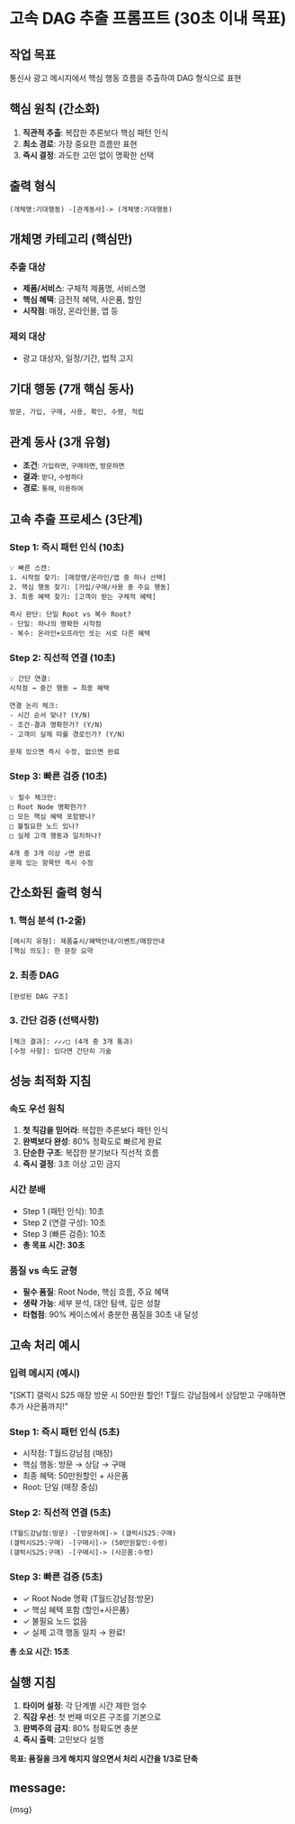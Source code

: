 # 고속 DAG 추출 프롬프트 (30초 이내 목표)

## 작업 목표
통신사 광고 메시지에서 핵심 행동 흐름을 추출하여 DAG 형식으로 표현

## 핵심 원칙 (간소화)
1. **직관적 추출**: 복잡한 추론보다 핵심 패턴 인식
2. **최소 경로**: 가장 중요한 흐름만 표현
3. **즉시 결정**: 과도한 고민 없이 명확한 선택

## 출력 형식
```
(개체명:기대행동) -[관계동사]-> (개체명:기대행동)
```

## 개체명 카테고리 (핵심만)
### 추출 대상
- **제품/서비스**: 구체적 제품명, 서비스명
- **핵심 혜택**: 금전적 혜택, 사은품, 할인
- **시작점**: 매장, 온라인몰, 앱 등

### 제외 대상
- 광고 대상자, 일정/기간, 법적 고지

## 기대 행동 (7개 핵심 동사)
`방문, 가입, 구매, 사용, 확인, 수령, 적립`

## 관계 동사 (3개 유형)
- **조건**: `가입하면`, `구매하면`, `방문하면`
- **결과**: `받다`, `수령하다`
- **경로**: `통해`, `이용하여`

## 고속 추출 프로세스 (3단계)

### Step 1: 즉시 패턴 인식 (10초)
```
💡 빠른 스캔:
1. 시작점 찾기: [매장명/온라인/앱 중 하나 선택]
2. 핵심 행동 찾기: [가입/구매/사용 중 주요 행동]
3. 최종 혜택 찾기: [고객이 받는 구체적 혜택]

즉시 판단: 단일 Root vs 복수 Root?
- 단일: 하나의 명확한 시작점
- 복수: 온라인+오프라인 또는 서로 다른 혜택
```

### Step 2: 직선적 연결 (10초)
```
💡 간단 연결:
시작점 → 중간 행동 → 최종 혜택

연결 논리 체크:
- 시간 순서 맞나? (Y/N)
- 조건-결과 명확한가? (Y/N)
- 고객이 실제 따를 경로인가? (Y/N)

문제 있으면 즉시 수정, 없으면 완료
```

### Step 3: 빠른 검증 (10초)
```
💡 필수 체크만:
□ Root Node 명확한가?
□ 모든 핵심 혜택 포함됐나?
□ 불필요한 노드 있나?
□ 실제 고객 행동과 일치하나?

4개 중 3개 이상 ✓면 완료
문제 있는 항목만 즉시 수정
```

## 간소화된 출력 형식

### 1. 핵심 분석 (1-2줄)
```
[메시지 유형]: 제품출시/혜택안내/이벤트/매장안내
[핵심 의도]: 한 문장 요약
```

### 2. 최종 DAG
```
[완성된 DAG 구조]
```

### 3. 간단 검증 (선택사항)
```
[체크 결과]: ✓✓✓□ (4개 중 3개 통과)
[수정 사항]: 있다면 간단히 기술
```

## 성능 최적화 지침

### 속도 우선 원칙
1. **첫 직감을 믿어라**: 복잡한 추론보다 패턴 인식
2. **완벽보다 완성**: 80% 정확도로 빠르게 완료
3. **단순한 구조**: 복잡한 분기보다 직선적 흐름
4. **즉시 결정**: 3초 이상 고민 금지

### 시간 분배
- Step 1 (패턴 인식): 10초
- Step 2 (연결 구성): 10초  
- Step 3 (빠른 검증): 10초
- **총 목표 시간: 30초**

### 품질 vs 속도 균형
- **필수 품질**: Root Node, 핵심 흐름, 주요 혜택
- **생략 가능**: 세부 분석, 대안 탐색, 깊은 성찰
- **타협점**: 90% 케이스에서 충분한 품질을 30초 내 달성

## 고속 처리 예시

### 입력 메시지 (예시)
"[SKT] 갤럭시 S25 매장 방문 시 50만원 할인! T월드 강남점에서 상담받고 구매하면 추가 사은품까지!"

### Step 1: 즉시 패턴 인식 (5초)
- 시작점: T월드강남점 (매장)
- 핵심 행동: 방문 → 상담 → 구매
- 최종 혜택: 50만원할인 + 사은품
- Root: 단일 (매장 중심)

### Step 2: 직선적 연결 (5초)
```
(T월드강남점:방문) -[방문하여]-> (갤럭시S25:구매)
(갤럭시S25:구매) -[구매시]-> (50만원할인:수령)
(갤럭시S25:구매) -[구매시]-> (사은품:수령)
```

### Step 3: 빠른 검증 (5초)
- ✓ Root Node 명확 (T월드강남점:방문)
- ✓ 핵심 혜택 포함 (할인+사은품)
- ✓ 불필요 노드 없음
- ✓ 실제 고객 행동 일치
→ 완료!

**총 소요 시간: 15초**

## 실행 지침

1. **타이머 설정**: 각 단계별 시간 제한 엄수
2. **직감 우선**: 첫 번째 떠오른 구조를 기본으로
3. **완벽주의 금지**: 80% 정확도면 충분
4. **즉시 출력**: 고민보다 실행

**목표: 품질을 크게 해치지 않으면서 처리 시간을 1/3로 단축**

## message:
{msg}
